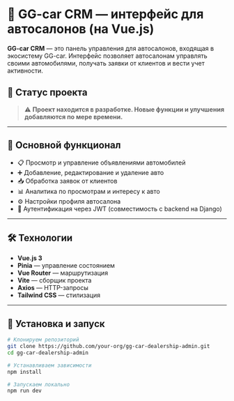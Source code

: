# 🏢 GG-car CRM — интерфейс для автосалонов (на Vue.js)

**GG-car CRM** — это панель управления для автосалонов, входящая в экосистему GG-car. Интерфейс позволяет автосалонам управлять своими автомобилями, получать заявки от клиентов и вести учет активности.

## 🚧 Статус проекта

> ⚠️ **Проект находится в разработке. Новые функции и улучшения добавляются по мере времени.**

---

## 📲 Основной функционал

- 📋 Просмотр и управление объявлениями автомобилей
- ➕ Добавление, редактирование и удаление авто
- 📥 Обработка заявок от клиентов
- 📊 Аналитика по просмотрам и интересу к авто
- ⚙️ Настройки профиля автосалона
- 🔐 Аутентификация через JWT (совместимость с backend на Django)

---

## 🛠️ Технологии

- **Vue.js 3**
- **Pinia** — управление состоянием
- **Vue Router** — маршрутизация
- **Vite** — сборщик проекта
- **Axios** — HTTP-запросы
- **Tailwind CSS** — стилизация

---

## 🚀 Установка и запуск

```bash
# Клонируем репозиторий
git clone https://github.com/your-org/gg-car-dealership-admin.git
cd gg-car-dealership-admin

# Устанавливаем зависимости
npm install

# Запускаем локально
npm run dev
